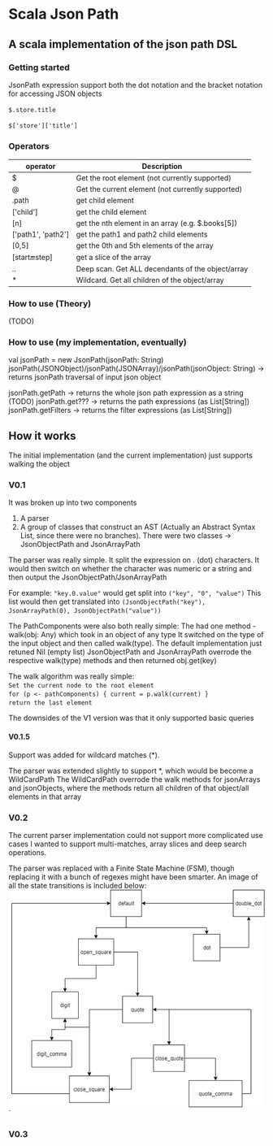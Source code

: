 # Scala Json Path

## A scala implementation of the json path DSL

### Getting started
JsonPath expression support both the dot notation and the bracket notation for accessing JSON objects

`$.store.title`

`$['store']['title']`

### Operators
|operator|Description|
|---|---|
|$|Get the root element (not currently supported)|
|@|Get the current element (not currently supported)|
|.path|get child element|
|['child']|get the child element|
|[n]|get the nth element in an array (e.g. $.books[5])|
|['path1', 'path2']| get the path1 and path2 child elements|
|[0,5]| get the 0th and 5th elements of the array|
|[start:end:step]|get a slice of the array|
|..|Deep scan. Get ALL decendants of the object/array|
|*|Wildcard. Get all children of the object/array| 

### How to use (Theory)
(TODO)


### How to use (my implementation, eventually)
val jsonPath = new JsonPath(jsonPath: String)
jsonPath(JSONObject)/jsonPath(JSONArray)/jsonPath(jsonObject: String) -> returns jsonPath traversal of input json object

jsonPath.getPath -> returns the whole json path expression as a string
(TODO) jsonPath.get??? -> returns the path expressions (as List[String])
jsonPath.getFilters -> returns the filter expressions (as List[String])




## How it works
The initial implementation (and the current implementation) just supports walking the object

### V0.1
It was broken up into two components 
1. A parser
1. A group of classes that construct an AST (Actually an Abstract Syntax List, since there were no branches). There were two classes -> JsonObjectPath and JsonArrayPath

The parser was really simple. It split the expression on . (dot) characters.
It would then switch on whether the character was numeric or a string and then output the JsonObjectPath/JsonArrayPath

For example: 
`"key.0.value"` would get split into `("key", "0", "value")`
This list would then get translated into `(JsonObjectPath("key"), JsonArrayPath(0), JsonObjectPath("value"))`

The PathComponents were also both really simple:
The had one method - walk(obj: Any) which took in an object of any type
It switched on the type of the input object and then called walk(type). The default implementation just retuned Nil (empty list)
JsonObjectPath and JsonArrayPath overrode the respective walk(type) methods and then returned obj.get(key)

The walk algorithm was really simple:  
`Set the current node to the root element`    
`for (p <- pathComponents) { current = p.walk(current) }`        
`return the last element`  

The downsides of the V1 version was that it only supported basic queries 
 
#### V0.1.5
Support was added for wildcard matches (*).

The parser was extended slightly to support *, which would be become a WildCardPath
The WildCardPath overrode the walk methods for jsonArrays and jsonObjects, where the methods return all children of that object/all elements in that array

### V0.2
The current parser implementation could not support more complicated use cases
I wanted to support multi-matches, array slices and deep search operations.

The parser was replaced with a Finite State Machine (FSM), though replacing it with a bunch of regexes might have been smarter.
An image of all the state transitions is included below:  
![Image failed to load](./images/lex_state_transition.png "States")  
` 
### V0.3 

 


